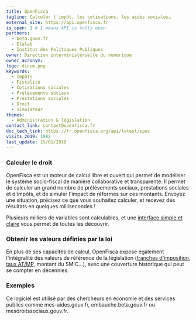 ```yaml
---
title: OpenFisca
tagline: Calculer l'impôt, les cotisations, les aides sociales…
external_site: https://api.openfisca.fr
is_open: 1 # 1 means API is fully open
partners:
  - beta.gouv.fr
  - Etalab
  - Institut des Politiques Publiques
owner: Direction interministérielle du numérique
owner_acronym:
logo: dinum.png
keywords:
  - Impôts
  - Fiscalité
  - Cotisations sociales
  - Prélèvements sociaux
  - Prestations sociales
  - Droit
  - Simulateur
themes:
  - Administration & législation
contact_link: contact@openfisca.fr
doc_tech_link: https://fr.openfisca.org/api/latest/spec
visits_2019: 1982
last_update: 15/01/2019
---
```


### Calculer le droit

OpenFisca est un moteur de calcul libre et ouvert qui permet de modéliser le système socio-fiscal de manière collaborative et transparente. Il permet de calculer un grand nombre de prélèvements sociaux, prestations sociales et d'impôts, et de simuler l'impact de réformes sur ces montants.
Envoyez une situation, précisez ce que vous souhaitez calculer, et recevez des résultats en quelques millisecondes !

Plusieurs milliers de variables sont calculables, et une [interface simple et claire](https://legislation.openfisca.fr) vous permet de toutes les découvrir.

### Obtenir les valeurs définies par la loi

En plus de ses capacités de calcul, OpenFisca expose également l'intégralité des valeurs de référence de la législation ([tranches d'imposition](https://legislation.openfisca.fr/impot_revenu.bareme), [taux AT/MP](https://legislation.openfisca.fr/cotsoc.accident.faible), montant du SMIC…), avec une couverture historique qui peut se compter en décennies.

### Exemples

Ce logiciel est utilisé par des chercheurs en économie et des services publics comme mes-aides.gouv.fr, embauche.beta.gouv.fr ou mesdroitssociaux.gouv.fr.
